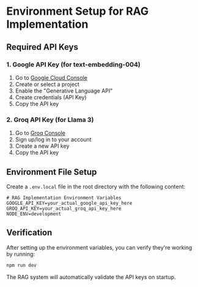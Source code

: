 # Environment Setup for RAG Implementation

## Required API Keys

### 1. Google API Key (for text-embedding-004)
1. Go to [Google Cloud Console](https://console.cloud.google.com/apis/credentials)
2. Create or select a project
3. Enable the "Generative Language API"
4. Create credentials (API Key)
5. Copy the API key

### 2. Groq API Key (for Llama 3)
1. Go to [Groq Console](https://console.groq.com/keys)
2. Sign up/log in to your account
3. Create a new API key
4. Copy the API key

## Environment File Setup

Create a `.env.local` file in the root directory with the following content:

```env
# RAG Implementation Environment Variables
GOOGLE_API_KEY=your_actual_google_api_key_here
GROQ_API_KEY=your_actual_groq_api_key_here
NODE_ENV=development
```

## Verification

After setting up the environment variables, you can verify they're working by running:

```bash
npm run dev
```

The RAG system will automatically validate the API keys on startup. 